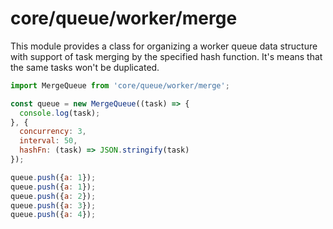 # core/queue/worker/merge

This module provides a class for organizing a worker queue data structure with support of task merging by the specified hash function. It's means that the same tasks won't be duplicated.

```js
import MergeQueue from 'core/queue/worker/merge';

const queue = new MergeQueue((task) => {
  console.log(task);
}, {
  concurrency: 3,
  interval: 50,
  hashFn: (task) => JSON.stringify(task)
});

queue.push({a: 1});
queue.push({a: 1});
queue.push({a: 2});
queue.push({a: 3});
queue.push({a: 4});
```
